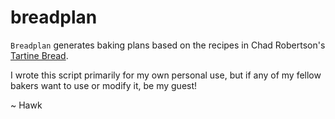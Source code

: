 breadplan
=========

`Breadplan` generates baking plans based on the recipes in Chad Robertson's [Tartine Bread](http://www.tartinebread.com).

I wrote this script primarily for my own personal use, but if any of my fellow bakers want to use or modify it, be my guest!

~ Hawk

